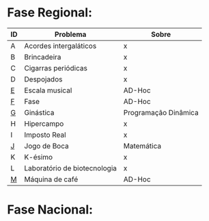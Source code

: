 # **Fase Regional:**

| ID  |  Problema  | Sobre |
| - | ------------------- | -------- |
| A |  Acordes intergaláticos |  x |
| B |  Brincadeira |  x |
| C |  Cigarras periódicas |  x |
| D |  Despojados |  x |
| [E](https://github.com/3Strela/Competitive_Programing/blob/master/Maratona%20de%20Programação/AnyEx/EscalaMusical.cpp) |  Escala musical |  AD-Hoc |
| [F](https://github.com/3Strela/Competitive_Programing/blob/master/Maratona%20de%20Programação/AnyEx/Fase.cpp) |  Fase |  AD-Hoc |
| [G](https://github.com/3Strela/Competitive_Programing/blob/master/Maratona%20de%20Programação/AnyEx/Ginástica.cpp) |  Ginástica |  Programação Dinâmica |
| H |  Hipercampo |  x |
| I |  Imposto Real |  x |
| [J](https://github.com/3Strela/Competitive_Programing/blob/master/Maratona%20de%20Programação/AnyEx/JogoBoca.cpp) |  Jogo de Boca |  Matemática |
| K |  K-ésimo |  x |
| L |  Laboratório de biotecnologia |  x |
| [M](https://github.com/3Strela/Competitive_Programing/blob/master/Maratona%20de%20Programação/AnyEx/Café.cpp) |  Máquina de café |  AD-Hoc |

# **Fase Nacional:**
